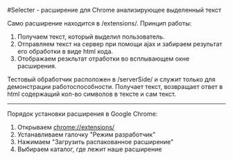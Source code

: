 #Selecter - расширение для Chrome анализирующее выделенный текст

Само расширение находится в /extensions/. Принцип работы:

1. Получаем текст, который выделил пользователь.
2. Отправляем текст на сервер при помощи ajax и забираем результат его обработки в виде html кода.
3. Отображаем резкльтат отработки во всплывающем окне расширения.

Тестовый обработчик расположен в /serverSide/ и служит только для демонстрации работоспособности. 
Получает текст, возвращает ответ в html содержащий кол-во символов в тексте и сам текст.

---

Порядок установки расширения в Google Chrome:

1.  Открываем [chrome://extensions/](chrome://extensions/)
2.  Устанавливаем галочку "Режим разработчик"
3.  Нажимаем "Загрузить распакованное расширение"
4.  Выбираем каталог, где лежит наше расширение